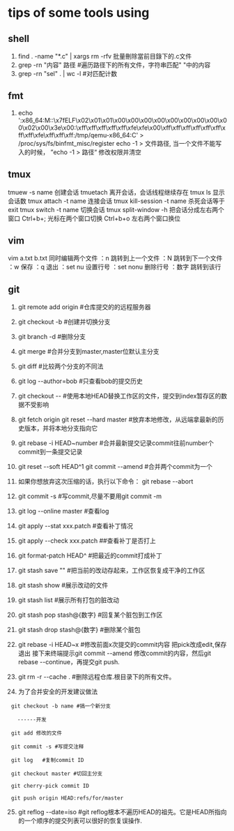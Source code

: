 # tips of some tools using
## shell 
1. find . -name "*.c" | xargs rm -rfv  批量刪除當前目錄下的.c文件
2. grep -rn "内容" 路径  #遍历路径下的所有文件，字符串匹配" "中的内容
3. grep -rn  "sel" . | wc -l    #对匹配计数


## fmt
1. echo ':x86_64:M::\x7fELF\x02\x01\x01\x00\x00\x00\x00\x00\x00\x00\x00\x00\x02\x00\x3e\x00:\xff\xff\xff\xff\xff\xfe\xfe\x00\xff\xff\xff\xff\xff\xff\xff\xff\xfe\xff\xff\xff:/tmp/qemu-x86_64:C' > /proc/sys/fs/binfmt_misc/register
   echo -1 > 文件路径, 当一个文件不能写入的时候， ”echo -1 > 路径“ 修改权限并清空


## tmux 
tmuew -s name      创建会话
tmuetach           离开会话，会话线程继续存在
tmux ls               显示会话数
tmux attach -t name   连接会话
tmux kill-session -t name 杀死会话等于exit
tmux switch -t name   切换会话
tmux split-window -h   把会话分成左右两个窗口
Ctrl+b+;              光标在两个窗口切换
Ctrl+b+o              左右两个窗口换位  

## vim
vim a.txt b.txt    同时编辑两个文件
：n        跳转到上一个文件
：N        跳转到下一个文件
：w        保存
：q        退出
：set nu   设置行号
：set nonu 删除行号
：数字     跳转到该行

## git 
1. git remote add origin <git URL>   #仓库提交的的远程服务器
2. git checkout -b <branch name>     #创建并切换分支 
3. git branch -d  <branch name>      #删除分支
4. git merge <branch name>           #合并分支到master,master位默认主分支
5. git diff <source branch> <target branch> #比较两个分支的不同法
6. git log --author=bob               #只查看bob的提交历史
7. git checkout --<filename>  #使用本地HEAD替换工作区的文件，提交到index暂存区的数据不受影响
8. git fetch origin 
   git reset --hard master #放弃本地修改，从远端拿最新的历史版本，并将本地分支指向它
9. git rebase -i HEAD~number #合并最新提交记录commit往前number个commit到一条提交记录
10. git reset --soft HEAD^1
    git commit --amend  #合并两个commit为一个
11. 如果你想放弃这次压缩的话，执行以下命令：
      git rebase --abort
12. git commit -s    #写commit,尽量不要用git commit -m
13. git log --online master  #查看log
14. git apply --stat xxx.patch   #查看补丁情况
15. git apply --check xxx.patch  ##查看补丁是否打上
16. git format-patch HEAD^      #把最近的commit打成补丁

17. git stash save "" #把当前的改动存起来，工作区恢复成干净的工作区
18. git stash show #展示改动的文件
19. git stash list  #展示所有打包的脏改动
20. git stash pop stash@{数字}  #回复某个脏包到工作区
21. git stash drop stash@{数字}  #删除某个脏包

22. git rebase -i HEAD~x  #修改前面x次提交的commit内容 把pick改成edit,保存退出
接下来终端提示git commit --amend 修改commit的内容，然后git rebase --continue，再提交git push.


23. git rm -r --cache . #删除远程仓库.根目录下的所有文件。
24. 为了合并安全的开发建议做法
 
```
 git checkout -b name #搞一个新分支
   
   ------开发
 
 git add 修改的文件

 git commit -s #写提交注释

 git log   #复制commit ID

 git checkout master #切回主分支

 git cherry-pick commit ID

 git push origin HEAD:refs/for/master

```
25. git reflog --date=iso #git reflog根本不遍历HEAD的祖先。它是HEAD所指向的一个顺序的提交列表可以很好的恢复误操作.
